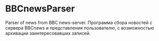 BBCnewsParser
=============

Parser of news from BBC news-server.
Программа сбора новостей с сервера BBCnews и представления пользователю, с возможностью архивации заинтересовавших записей.
